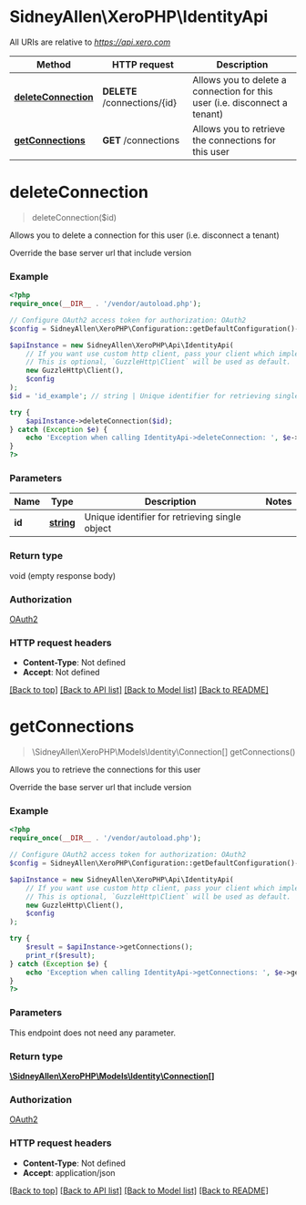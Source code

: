 # SidneyAllen\XeroPHP\IdentityApi

All URIs are relative to *https://api.xero.com*

Method | HTTP request | Description
------------- | ------------- | -------------
[**deleteConnection**](IdentityApi.md#deleteConnection) | **DELETE** /connections/{id} | Allows you to delete a connection for this user (i.e. disconnect a tenant)
[**getConnections**](IdentityApi.md#getConnections) | **GET** /connections | Allows you to retrieve the connections for this user


# **deleteConnection**
> deleteConnection($id)

Allows you to delete a connection for this user (i.e. disconnect a tenant)

Override the base server url that include version

### Example
```php
<?php
require_once(__DIR__ . '/vendor/autoload.php');

// Configure OAuth2 access token for authorization: OAuth2
$config = SidneyAllen\XeroPHP\Configuration::getDefaultConfiguration()->setAccessToken('YOUR_ACCESS_TOKEN');

$apiInstance = new SidneyAllen\XeroPHP\Api\IdentityApi(
    // If you want use custom http client, pass your client which implements `GuzzleHttp\ClientInterface`.
    // This is optional, `GuzzleHttp\Client` will be used as default.
    new GuzzleHttp\Client(),
    $config
);
$id = 'id_example'; // string | Unique identifier for retrieving single object

try {
    $apiInstance->deleteConnection($id);
} catch (Exception $e) {
    echo 'Exception when calling IdentityApi->deleteConnection: ', $e->getMessage(), PHP_EOL;
}
?>
```

### Parameters

Name | Type | Description  | Notes
------------- | ------------- | ------------- | -------------
 **id** | [**string**](../Model/.md)| Unique identifier for retrieving single object |

### Return type

void (empty response body)

### Authorization

[OAuth2](../../README.md#OAuth2)

### HTTP request headers

 - **Content-Type**: Not defined
 - **Accept**: Not defined

[[Back to top]](#) [[Back to API list]](../../README.md#documentation-for-api-endpoints) [[Back to Model list]](../../README.md#documentation-for-models) [[Back to README]](../../README.md)

# **getConnections**
> \SidneyAllen\XeroPHP\Models\Identity\Connection[] getConnections()

Allows you to retrieve the connections for this user

Override the base server url that include version

### Example
```php
<?php
require_once(__DIR__ . '/vendor/autoload.php');

// Configure OAuth2 access token for authorization: OAuth2
$config = SidneyAllen\XeroPHP\Configuration::getDefaultConfiguration()->setAccessToken('YOUR_ACCESS_TOKEN');

$apiInstance = new SidneyAllen\XeroPHP\Api\IdentityApi(
    // If you want use custom http client, pass your client which implements `GuzzleHttp\ClientInterface`.
    // This is optional, `GuzzleHttp\Client` will be used as default.
    new GuzzleHttp\Client(),
    $config
);

try {
    $result = $apiInstance->getConnections();
    print_r($result);
} catch (Exception $e) {
    echo 'Exception when calling IdentityApi->getConnections: ', $e->getMessage(), PHP_EOL;
}
?>
```

### Parameters
This endpoint does not need any parameter.

### Return type

[**\SidneyAllen\XeroPHP\Models\Identity\Connection[]**](../Model/Connection.md)

### Authorization

[OAuth2](../../README.md#OAuth2)

### HTTP request headers

 - **Content-Type**: Not defined
 - **Accept**: application/json

[[Back to top]](#) [[Back to API list]](../../README.md#documentation-for-api-endpoints) [[Back to Model list]](../../README.md#documentation-for-models) [[Back to README]](../../README.md)

